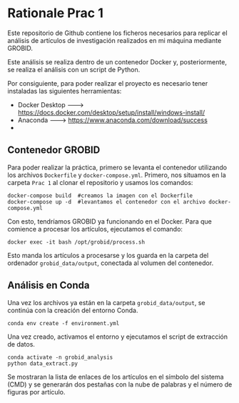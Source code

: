# Rationale Prac 1


Este repositorio de Github contiene los ficheros necesarios para replicar el análisis de artículos de investigación realizados en mi máquina mediante GROBID.

Este análisis se realiza dentro de un contenedor Docker y, posteriormente, se realiza el análisis con un script de Python.

Por consiguiente, para poder realizar el proyecto es necesario tener instaladas las siguientes herramientas:
- Docker Desktop ---> https://docs.docker.com/desktop/setup/install/windows-install/
- Anaconda ---> https://www.anaconda.com/download/success
- 

## Contenedor GROBID

Para poder realizar la práctica, primero se levanta el contenedor utilizando los archivos `Dockerfile` y `docker-compose.yml`. Primero, nos situamos en la carpeta `Prac 1` al clonar el repositorio y usamos los comandos:

```
docker-compose build  #creamos la imagen con el Dockerfile
docker-compose up -d  #levantamos el contenedor con el archivo docker-compose.yml
```
Con esto, tendríamos GROBID ya funcionando en el Docker. Para que comience a procesar los artículos, ejecutamos el comando:

```
docker exec -it bash /opt/grobid/process.sh
```

Esto manda los artículos a procesarse y los guarda en la carpeta del ordenador `grobid_data/output`, conectada al volumen del contenedor.

## Análisis en Conda


Una vez los archivos ya están en la carpeta `grobid_data/output`, se continúa con la creación del entorno Conda.

```
conda env create -f environment.yml
```

Una vez creado, activamos el entorno y ejecutamos el script de extracción de datos.

```
conda activate -n grobid_analysis
python data_extract.py
```

Se mostraran la lista de enlaces de los artículos en el símbolo del sistema (CMD) y se generarán dos pestañas con la nube de palabras y el número de figuras por artículo.
